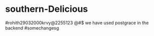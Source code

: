 # southern-Delicious
#rohith29032000krvy@2255123
@#$ we have used postgrace in the backend
#somechangesg